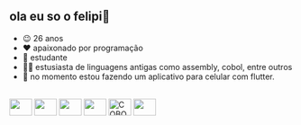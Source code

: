 ## ola eu so o felipi👋

- 😉 26 anos
- ❤️ apaixonado por programação
- 📘 estudante
- 🧑‍💻 estusiasta de linguagens antigas como assembly, cobol, entre outros
- 📱 no momento estou fazendo um aplicativo para celular com flutter.
 <div style="display: inline_block"><br>
  <img align="center" height="30" width="40" src="https://cdn.jsdelivr.net/gh/devicons/devicon@latest/icons/flutter/flutter-original.svg" />
  <img align="center" height="30" width="40" src="https://cdn.jsdelivr.net/gh/devicons/devicon@latest/icons/dart/dart-plain-wordmark.svg" />
  <img align="center" height="30" width="40" src="https://cdn.jsdelivr.net/gh/devicons/devicon@latest/icons/java/java-original-wordmark.svg" />
  <img align="center" height="30" width="40" src="https://cdn.jsdelivr.net/gh/devicons/devicon@latest/icons/rust/rust-original.svg" />
  <img align="center" height="30" width="40" src="https://static-00.iconduck.com/assets.00/cobol-icon-512x440-2ogf9t8d.png" loading="lazy" class="icon loaded" onload="LoadUtils.handleImageLoad(this);" onerror="LoadUtils.handleImageLoadError(this);" alt="COBOL icon" title="COBOL icon" data-alternate="https://d1rs1tqcxzgl1z.cloudfront.net/iconduck/image/upload/w_614,h_614,c_fit/f_png/e_colorize:0,co_rgb:000000/w_644,h_644,c_lpad/e_trim:1/w_512,h_512,c_fit/s3.prod/assets.00/asstl65yzbc3" />
  <img align="center" height="30" width="40" src="https://user-images.githubusercontent.com/103866722/194773833-8571f323-4fa8-4036-a51c-57b9d29c683b.svg" />
</div>
